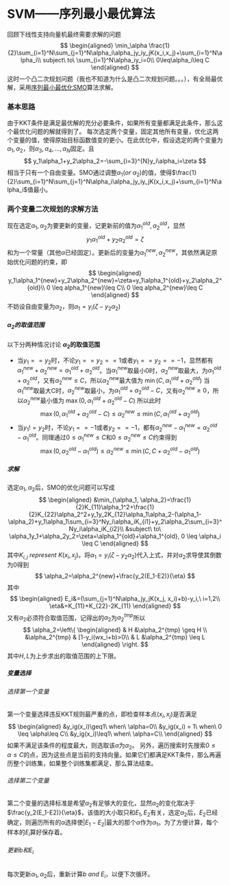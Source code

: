 SVM——序列最小最优算法
======================
回顾下线性支持向量机最终需要求解的问题
$$
\begin{aligned}
\min_\alpha \frac{1}{2}\sum_{i=1}^N\sum_{j=1}^N\alpha_i\alpha_jy_iy_jK(x_i,x_j)+\sum_{i=1}^N\alpha_i\\
subject\ to\ \sum_{i=1}^N\alpha_iy_i=0\\
0\leq\alpha_i\leq C
\end{aligned}
$$
这时一个凸二次规划问题（我也不知道为什么是凸二次规划问题。。。），有全局最优解，采用[序列最小最优化SMO](https://ieeexplore.ieee.org/abstract/document/4731075/)算法求解。
### 基本思路
由于KKT条件是满足最优解的充分必要条件，如果所有变量都满足此条件，那么这个最优化问题的解就得到了。
每次选定两个变量，固定其他所有变量，优化这两个变量的值，使得原始目标函数值变的更小。在此优化中，假设选定的两个变量为$\alpha_1,\alpha_2$，则$\alpha_3,\alpha_4,...,\alpha_N$固定。且
$$
y_1\alpha_1+y_2\alpha_2=-\sum_{i=3}^{N}y_i\alpha_i=\zeta
$$
相当于只有一个自由变量。SMO通过调整$\alpha_1(or\ \alpha_2)$的值，使得$\frac{1}{2}\sum_{i=1}^N\sum_{j=1}^N\alpha_i\alpha_jy_iy_jK(x_i,x_j)+\sum_{i=1}^N\alpha_i$值最小。
###  两个变量二次规划的求解方法
现在选定$\alpha_1,\alpha_2$为要更新的变量，记更新前的值为$\alpha_1^{old},\alpha_2^{old}$，显然
$$
y_1\alpha_1^{old}+y_2\alpha_2^{old}=\zeta
$$
和为一个常量（其他$\alpha$已经固定）。更新后的变量为$\alpha_1^{new},\alpha_2^{new}$，其依然满足原始优化问题的约束，即
$$
\begin{aligned}
y_1\alpha_1^{new}+y_2\alpha_2^{new}=\zeta=y_1\alpha_1^{old}+y_2\alpha_2^{old}\\
0 \leq alpha_1^{new}\leq C\\
0 \leq alpha_2^{new}\leq C
\end{aligned}
$$
不妨设自由变量为$\alpha_2$，则$\alpha_1 = y_i(\zeta - y_2\alpha_2)$
##### $\alpha_2$的取值范围
以下分两种情况讨论 **$\alpha_2$的取值范围**
- 当$y_1==y_2$时，不论$y_1==y_2==1$或者$y_1==y_2==-1$，显然都有$\alpha_1^{new}+\alpha_2^{new}=\alpha_1^{old}+\alpha_2^{old}$。当$\alpha_1^{new}$取最小0时，$\alpha_2^{new}$取最大，为$\alpha_1^{old}+\alpha_2^{old}$，又有$\alpha_2^{new}\leq C$，所以$\alpha_2^{new}$最大值为
$\min(C, \alpha_1^{old}+\alpha_2^{old})$
当$\alpha_1^{new}$取最大C时，$\alpha_2^{new}$取最小，为$\alpha_1^{old}+\alpha_2^{old}-C$，又有$\alpha_2^{new}\geq 0$，所以$\alpha_2^{new}$最小值为
$\max(0, \alpha_1^{old}+\alpha_2^{old}-C)$
所以此时
$$
\max(0, \alpha_1^{old}+\alpha_2^{old}-C) \leq \alpha_2^{new} \leq  \min(C, \alpha_1^{old}+\alpha_2^{old})
$$
- 当$y_1!=y_2$时，不论$y_1==-1$或者$y_2==-1$，都有$\alpha_2^{new}-\alpha_1^{new}=\alpha_2^{old}-\alpha_1^{old}$。同理通过$0 \leq \alpha_1^{new} \leq C$和$0 \leq \alpha_2^{new} \leq C$约束得到
$$
\max(0, \alpha_2^{old}-\alpha_1^{old}) \leq \alpha_2^{new} \leq  \min(C, C+\alpha_2^{old}-\alpha_1^{old})
$$
#####  求解
选定$\alpha_1, \alpha_2$后，SMO的优化问题可以写成
$$
\begin{aligned}
&\min_{\alpha_1, \alpha_2}=\frac{1}{2}K_{11}\alpha_1^2+\frac{1}{2}K_{22}\alpha_2^2+y_1y_2K_{12}\alpha_1\alpha_2-(\alpha_1-\alpha_2)+y_1\alpha_1\sum_{i=3}^Ny_i\alpha_iK_{i1}+y_2\alpha_2\sum_{i=3}^Ny_i\alpha_iK_{i2}\\
&subject\ to\ \alpha_1y_1+\alpha_2y_2=\zeta=\alpha_1^{old}+\alpha_1^{old},
0 \leq \alpha_i \leq C
\end{aligned}
$$
其中$K_{i,j}\ represent\ K(x_i,x_j)$。将$\alpha_1 = y_i(\zeta - y_2\alpha_2)$代入上式，并对$\alpha_2$求导使其倒数为0得到
$$
\alpha_2=\alpha_2^{new}+\frac{y_2(E_1-E2)}{\eta}
$$
其中
$$
\begin{aligned}
E_i&=(\sum_{j=1}^N\alpha_jy_jK(x_j, x_i)+b)-y_i,\ i=1,2\\
\eta&=K_{11}+K_{22}-2K_{11}
\end{aligned}
$$
又有$\alpha_2$必须符合取值范围，记得出的$\alpha_2$为$\alpha_2^{tmp}$所以
$$
\alpha_2=\left\{
\begin{aligned} 
& H  &\alpha_2^{tmp} \geq H \\ 
&\alpha_2^{tmp}  &  [1-y_i(wx_i+b)>0\\
& L  &\alpha_2^{tmp} \leq L
\end{aligned} 
\right.
$$
其中$H,L$为上步求出的取值范围的上下限。
##### 变量选择
###### 选择第一个变量
第一个变量选择违反KKT规则最严重的点，即检查样本点$(x_i, x_j)$是否满足
$$
\begin{aligned} 
&y_ig(x_i)\geq1\ when\ \alpha=0\\
&y_ig(x_i) = 1\ when\ 0 \leq \alpha\leq C\\
&y_ig(x_i)\leq1\ when\ \alpha=C\\
\end{aligned} 
$$
如果不满足该条件的程度最大，则选取该$\alpha$为$\alpha_2$。
另外，遍历搜索时先搜索$0 \leq \alpha\leq C$的点，因为这些点是当前的支持向量。如果它们都满足KKT条件，那么再遍历整个训练集，如果整个训练集都满足，那么算法结束。
###### 选择第二个变量
第二个变量的选择标准是希望$\alpha_2$有足够大的变化，显然$\alpha_2$的变化取决于$\frac{y_2(E_1-E2)}{\eta}$，该值的大小取只和$E_1,E_2$有关，选定$\alpha_2$后，$E_2$已经确定，则遍历所有的$\alpha$选择使$|E_1-E_2|$最大的那个$\alpha$作为$\alpha_1$。为了方便计算，每个样本的$E_i$算好保存着。
###### 更新b和$E_i$
每次更新$\alpha_1,\alpha_2$后，重新计算$b\ and\ E_i$，以便下次循环。